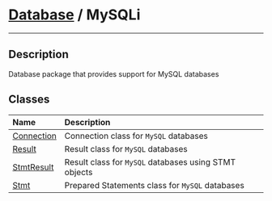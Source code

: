 # [Database](db.md) / MySQLi
____

## Description
Database package that provides support for MySQL databases

## Classes
| Name | Description |
| :--- | :---------- |
| [Connection](mysql-Connection.md) | Connection class for `MySQL` databases |
| [Result](mysql-Result.md) | Result class for `MySQL` databases |
| [StmtResult](mysql-StmtResult.md) | Result class for `MySQL` databases using STMT objects |
| [Stmt](mysql-Stmt.md) | Prepared Statements class for `MySQL` databases |

